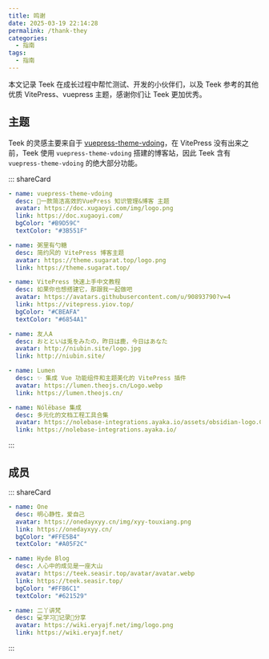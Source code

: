 ```yaml
---
title: 鸣谢
date: 2025-03-19 22:14:28
permalink: /thank-they
categories:
  - 指南
tags:
  - 指南
---
```


本文记录 Teek 在成长过程中帮忙测试、开发的小伙伴们，以及 Teek 参考的其他优质 VitePress、vuepress 主题，感谢你们让 Teek 更加优秀。

## 主题

Teek 的灵感主要来自于 [vuepress-theme-vdoing](https://doc.xugaoyi.com/)，在 VitePress 没有出来之前，Teek 使用 `vuepress-theme-vdoing` 搭建的博客站，因此 Teek 含有 `vuepress-theme-vdoing` 的绝大部分功能。

::: shareCard

```yaml
- name: vuepress-theme-vdoing
  desc: 🚀一款简洁高效的VuePress 知识管理&博客 主题
  avatar: https://doc.xugaoyi.com/img/logo.png
  link: https://doc.xugaoyi.com/
  bgColor: "#B9D59C"
  textColor: "#3B551F"

- name: 粥里有勺糖
  desc: 简约风的 VitePress 博客主题
  avatar: https://theme.sugarat.top/logo.png
  link: https://theme.sugarat.top/

- name: VitePress 快速上手中文教程
  desc: 如果你也想搭建它，那跟我一起做吧
  avatar: https://avatars.githubusercontent.com/u/90893790?v=4
  link: https://vitepress.yiov.top/
  bgColor: "#CBEAFA"
  textColor: "#6854A1"

- name: 友人A
  desc: おとといは兎をみたの，昨日は鹿，今日はあなた
  avatar: http://niubin.site/logo.jpg
  link: http://niubin.site/

- name: Lumen
  desc: ✨ 集成 Vue 功能组件和主题美化的 VitePress 插件
  avatar: https://lumen.theojs.cn/Logo.webp
  link: https://lumen.theojs.cn/

- name: Nólëbase 集成
  desc: 多元化的文档工程工具合集
  avatar: https://nolebase-integrations.ayaka.io/assets/obsidian-logo.Cz_vZo3r.svg
  link: https://nolebase-integrations.ayaka.io/
```

:::

## 成员

::: shareCard

```yaml
- name: One
  desc: 明心静性，爱自己
  avatar: https://onedayxyy.cn/img/xyy-touxiang.png
  link: https://onedayxyy.cn/
  bgColor: "#FFE5B4"
  textColor: "#A05F2C"

- name: Hyde Blog
  desc: 人心中的成见是一座大山
  avatar: https://teek.seasir.top/avatar/avatar.webp
  link: https://teek.seasir.top/
  bgColor: "#FFB6C1"
  textColor: "#621529"

- name: 二丫讲梵
  desc: 💻学习📝记录🔗分享
  avatar: https://wiki.eryajf.net/img/logo.png
  link: https://wiki.eryajf.net/
```

:::
